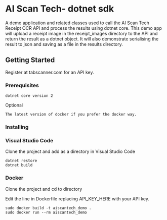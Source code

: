 # AI Scan Tech- dotnet sdk

A demo application and related classes used to call the AI Scan Tech Receipt OCR API and process the results using dotnet core. This demo app will upload a receipt image in the receipt_images directory to the API and return the result as a dotnet object. It will also demonstrate serialising the result to json and saving as a file in the results directory.

## Getting Started

Register at tabscanner.com for an API key.

### Prerequisites

```
dotnet core version 2
```
Optional

```
The latest version of docker if you prefer the docker way.
```

### Installing

### Visual Studio Code

Clone the project and add as a directory in Visual Studio Code

```
dotnet restore
dotnet build
```

### Docker

Clone the project and cd to directory

Edit the line in Dockerfile replacing API_KEY_HERE with your API key.

```
sudo docker build -t aiscantech_demo .
sudo docker run --rm aiscantech_demo
```


